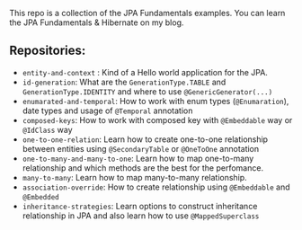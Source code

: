 This repo is a collection of the JPA Fundamentals examples. You can learn the JPA Fundamentals & Hibernate on my blog.



## Repositories:

- `entity-and-context` : Kind of a Hello world application for the JPA.
- `id-generation`: What are the `GenerationType.TABLE` and `GenerationType.IDENTITY` and where to use `@GenericGenerator(...)`
- `enumarated-and-temporal`: How to work with enum types (`@Enumaration`), date types and usage of `@Temporal` annotation
- `composed-keys`: How to work with composed key with `@Embeddable` way or `@IdClass` way 
- `one-to-one-relation`: Learn how to create one-to-one relationship between entities using `@SecondaryTable` or `@OneToOne` annotation
- `one-to-many-and-many-to-one`: Learn how to map one-to-many relationship and which methods are the best for the perfomance.
- `many-to-many`: Learn how to map many-to-many relationship.
- `association-override`: How to create relationship using `@Embeddable` and `@Embedded`
- `inheritance-strategies`: Learn options to construct inheritance relationship in JPA and also learn how to use `@MappedSuperclass`